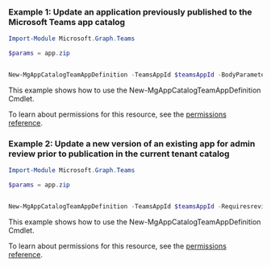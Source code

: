 ### Example 1: Update an application previously published to the Microsoft Teams app catalog

```powershellImport-Module Microsoft.Graph.Teams

$params = app.zip


New-MgAppCatalogTeamAppDefinition -TeamsAppId $teamsAppId -BodyParameter $params
```
This example shows how to use the New-MgAppCatalogTeamAppDefinition Cmdlet.
To learn about permissions for this resource, see the [permissions reference](/graph/permissions-reference).

### Example 2: Update a new version of an existing app for admin review prior to publication in the current tenant catalog

```powershellImport-Module Microsoft.Graph.Teams

$params = app.zip


New-MgAppCatalogTeamAppDefinition -TeamsAppId $teamsAppId -Requiresreview true  -BodyParameter $params
```
This example shows how to use the New-MgAppCatalogTeamAppDefinition Cmdlet.
To learn about permissions for this resource, see the [permissions reference](/graph/permissions-reference).

